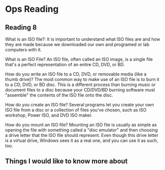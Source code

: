 # Ops Reading

## Reading 8

What is an ISO file?:
It is important to understand what ISO files are and how they are made because we downloaded our own and programed or lab computers with it.

What is an ISO File? An ISO file, often called an ISO image, is a single file that's a perfect representation of an entire CD, DVD, or BD.

How do you write an ISO file to a CD, DVD, or removable media (like a thumb drive)? The most common way to make use of an ISO file is to burn it to a CD, DVD, or BD disc. This is a different process than burning music or document files to a disc because your CD/DVD/BD burning software must "assemble" the contents of the ISO file onto the disc.

How do you create an ISO file? Several programs let you create your own ISO file from a disc or a collection of files you've chosen, such as ISO workshop, Power ISO, and DVD ISO maker.

How do you mount an ISO file? Mounting an ISO file is usually as simple as opening the file with something called a "disc emulator" and then choosing a drive letter that the ISO file should represent. Even though this drive letter is a virtual drive, Windows sees it as a real one, and you can use it as such, too.

## Things I would like to know more about
